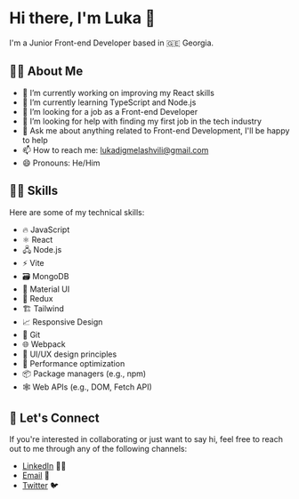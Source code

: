 # Hi there, I'm Luka 👋

I'm a Junior Front-end Developer based in 🇬🇪 Georgia.

## 🧑‍💻 About Me
- 🔭 I’m currently working on improving my React skills
- 🌱 I’m currently learning TypeScript and Node.js
- 💼 I’m looking for a job as a Front-end Developer
- 🤔 I’m looking for help with finding my first job in the tech industry
- 💬 Ask me about anything related to Front-end Development, I'll be happy to help
- 📫 How to reach me: lukadigmelashvili@gmail.com
- 😄 Pronouns: He/Him

## 🧑‍💻 Skills
Here are some of my technical skills:
- 🔥 JavaScript
- ⚛️ React
- 🖧 Node.js
- ⚡ Vite
- 🗃️ MongoDB
- 💎 Material UI
- 🔄 Redux
- 🏗️ Tailwind
- 📈 Responsive Design
- 🔨 Git
- 🌐 Webpack
- 📐 UI/UX design principles
- 🚀 Performance optimization
- 📦 Package managers (e.g., npm)
- 🕸️ Web APIs (e.g., DOM, Fetch API)


## 📱 Let's Connect
If you're interested in collaborating or just want to say hi, feel free to reach out to me through any of the following channels:
- [LinkedIn](https://www.linkedin.com/in/luka-digmelashvili/) 👨‍💼
- [Email](mailto:lukadigmelashvili@gmail.com) 📧
- [Twitter](https://twitter.com/lukadigmelashv1) 🐦
